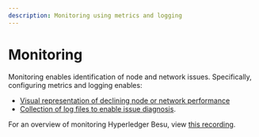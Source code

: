 ```yaml
---
description: Monitoring using metrics and logging
---
```


# Monitoring

Monitoring enables identification of node and network issues. Specifically, configuring metrics and
logging enables:

* [Visual representation of declining node or network performance](../how-to/monitor/metrics.md)
* [Collection of log files to enable issue diagnosis](../how-to/monitor/logging.md).

For an overview of monitoring Hyperledger Besu, view
[this recording](https://www.youtube.com/watch?v=7BuutRe0I28&feature=youtu.be).
